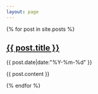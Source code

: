 ```yaml
---
layout: page
---
```

{% for post in site.posts %}

<article>
    <h2><a href="{{site.baseurl}}{{post.url}}">{{ post.title }}</a></h2>
    <p class="meta">{{ post.date|date:"%Y-%m-%d" }}</p>
    {{ post.content }}
</article>

{% endfor %}
